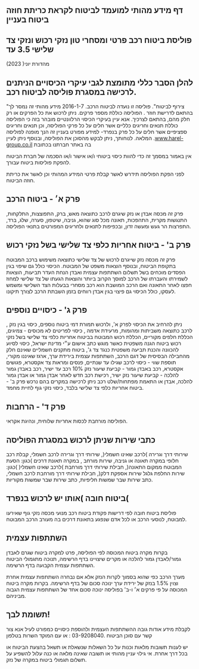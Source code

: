 <!-- image -->

## דף מידע מהותי למועמד לביטוח לקראת כריתת חוזה ביטוח בעניין

## פוליסת ביטוח רכב פרטי ומסחרי טון נזקי רכוש ונזקי צד שלישי 3.5 עד

(2023 )מהדורת יוני

## להלן הסבר כללי מתומצת לגבי עיקרי הכיסויים הניתנים לרכישה במסגרת פוליסה לביטוח רכב.

"צירוף לביטוח". פוליסה זו נועדה לביטוח הרכב. 2016-1-7 מידע מהותי זה נמסר לך בהתאם לדרישת חוזר . הפוליסה כוללת מספר פרקים. ניתן לרכוש את כל הפרקים או רק חלק מהם, בהתאם לצרכיך. אנא עיין בעיקרי הכיסוי הרלוונטיים מובהר בזה כי הפוליסה כוללת תנאים וחריגים כלליים אשר חלים על כל פרקי הפוליסה, וכן תנאים וחריגים ספציפיים אשר חלים על כל פרק בנפרד- למידע מפורט בעניין זה הנך מופנה לפוליסה המלאה. לנוחותך, ניתן לבקש מהסוכן את הפוליסה, ובנוסף ניתן לעיין .www.harel-group.co.il בה באתר חברתנו בכתובת

אין באמור במסמך זה כדי להוות כיסוי ביטוחי ו/או אישור ו/או הסכמה של חברת הביטוח להפקת פוליסות ביטוח עבורך.

לפני הפקת הפוליסה תידרש לאשר קבלת פרטי המידע המהותי וכן לאשר את כריתת חוזה הביטוח.

## פרק א׳ - ביטוח הרכב

פרק זה מכסה אבדן או נזק שיגרם לרכב כתוצאה מאש, ברק, התפוצצות, התלקחות, התנגשות מקרית, התהפכות, תאונה מכל סוג שהוא, גניבה, שיטפון, סערה, שלג, ברד, התפרצות הר געש ומעשה זדון, ובכפיפות לתנאים ולחריגים המפורטים בתנאי הפוליסה.

## פרק ב' - ביטוח אחריות כלפי צד שלישי בשל נזקי רכוש

פרק זה מכסה נזק שייגרם לרכוש של צד שלישי כתוצאה משימוש ברכב המבוטח בתקופת הביטוח, ובנוסף הוצאות משפט של המבוטח. הכיסוי כולל גם שיפוי בגין הפסדים מוכחים בשל תשלום השתתפות עצמית ואבדן הנחת העדר תביעות, הוצאות לשמירתו והעברתו של הרכב למוסך הקרוב ביותר והוצאות הגעתו של צד שלישי למחוז חפצו לאחר התאונה ואם הרכב המושבת הוא רכב מסחרי בבעלות הצד השלישי ומשמש לעסקו, כולל הכיסוי גם פיצוי בגין אבדן רווחים בזמן השבתת הרכב לצורך תיקונו.

<!-- image -->

## פרק ג' - כיסויים נוספים

, ניתן להרחיב את הכיסוי לפרק א', ולרכוש תמורת דמי ביטוח נוספים, כיסוי בגין נזק לרכב כתוצאה משביתות ומהומות, מרעידת אדמה , כיסוי לפריטים לא מכוסים - צמיגים, הכללת חלפים מקוריים, הכללת רכוש המבוטח בביטוח אחריות כלפי צד שלישי בשל נזקי רכוש ביטוח הגנה משפטית כאשר מוגש כתב אישום ע״י מדינת ישראל, כיסוי לסיוע להכוונה והכנת תביעה משפטית כנגד צד ג', ביטוח מתקנים חשמליים שאינם חלק מהחבילה הבסיסית של דגם הרכב, השתתפות עצמית בירידת ערך, ארגז שאיננו מקורי, תוספת שווי - כיסוי לרכב שגילו עד שנתיים, פנסים ומראות צד אקסטרא, פגושים אקסטרא, רכב באבדן גמור - קביעת שיעור נזק 10% רכב עד ישיר, רכב באבדן גמור להלכה - קביעת שיעור נזק ישיר, רכישת רכב חדש לאחר אבדן גמור או אבדן גמור להלכה, אבדן או התאמת מפתחות/שלט רכב ניתן לרכישה במקרים בהם נרכש פרק ב' - ביטוח אחריות כלפי צד שלישי בלבד, כיסוי נזקי גוף לחיית מחמד.

## פרק ד' - הרחבות

הפוליסה מורחבת לכסות אחריות שלוחית, ונהיגת אקראי.

## כתבי שירות שניתן לרכוש במסגרת הפוליסה

שירותי דרך וגרירה )לרכב שאינו חשמלי(, שירותי דרך וגרירה לרכב חשמלי, קבלת רכב חלופי במקרה תאונה או גניבה, שירות מורחב , במקרה תאונת דרכים )כגון: הסעת המבוטח ממקום התאונה(, חבילת שירותי דרך מורחבת )לרכב שאינו חשמלי( )כגון: שירות החלפת גלגל שירות אספקת דלק(, חבילת שירותי דרך מורחבת לרכב חשמלי, כתב שירות שבר שמשות חליפיות, כתב שירות שבר שמשות מקוריות.

## ביטוח חובה )אותו יש לרכוש בנפרד(

פוליסת ביטוח חובה לפי דרישות פקודת ביטוח רכב מנועי מכסה נזקי גוף שאירעו למבוטח, לנוסעי הרכב או לכל אדם שנפגע בתאונת דרכים בה מעורב הרכב המבוטח.

## השתתפות עצמית

בקרות מקרה ביטוח המכוסה לפי הפוליסה, פרט למקרה ביטוח שגרם לאבדן גמור/לאבדן גמור להלכה או מקרים שיצויינו בדף הרשימה, תנוכה מתגמולי הביטוח השתתפות עצמית הקבועה בדף הרשימה.

מערך הרכב כפי שהוא בסמוך לקרות הנזק אלא אם נבחרה השתתפות עצמית אחרת וצוין 1.5% בנזק של ירידת ערך ינוכה סכום של בדף הרשימה. בקרות מקרה ביטוח המכוסה על פי פרקים א׳ ו-ב' בפוליסה ינוכה סכום אחד של השתתפות עצמית הגבוה מביניהם.

## תשומת לבך!

לקבלת מידע אודות גובה ההשתתפות העצמית ולהוספת כיסויים כמפורט לעיל אנא צור קשר עם סוכן הביטוח .03-9208040 : או עם המוקד השרות בטלפון

יש לענות תשובות מלאות וכנות על כל השאלות שנשאלת או תשאל בהצעת הביטוח או בכל דרך אחרת. אי גילוי עניין מהותי או תשובה שאינה מלאה או כנה עלול להשפיע על תשלום תגמולי ביטוח במקרה של נזק.

<!-- image -->